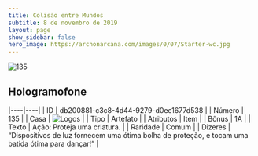 ```yaml
---
title: Colisão entre Mundos
subtitle: 8 de novembro de 2019
layout: page
show_sidebar: false
hero_image: https://archonarcana.com/images/0/07/Starter-wc.jpg
---
```


![135](https://cdn.keyforgegame.com/media/card_front/pt/452_135_9WQG5PR99W6G_pt.png)

## Hologramofone

|----|----|
| ID | db200881-c3c8-4d44-9279-d0ec1677d538 |
| Número | 135 |
| Casa | ![Logos](https://archonarcana.com/images/thumb/c/ce/Logos.png/22px-Logos.png "Logos") |
| Tipo | Artefato |
| Atributos | Item |
| Bônus | 1A |
| Texto | Ação: Proteja uma criatura. |
| Raridade | Comum |
| Dizeres | “Dispositivos de luz fornecem uma ótima bolha de proteção, e tocam uma batida ótima para dançar!” |
